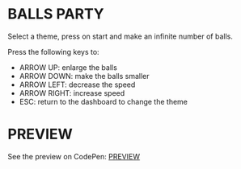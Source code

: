 # BALLS PARTY

Select a theme, press on start and make an infinite number of balls.

Press the following keys to:

- ARROW UP: enlarge the balls
- ARROW DOWN: make the balls smaller
- ARROW LEFT: decrease the speed
- ARROW RIGHT: increase speed
- ESC: return to the dashboard to change the theme

# PREVIEW

See the preview on CodePen:
[PREVIEW](https://codepen.io/andreall0/pen/qyweKW)

